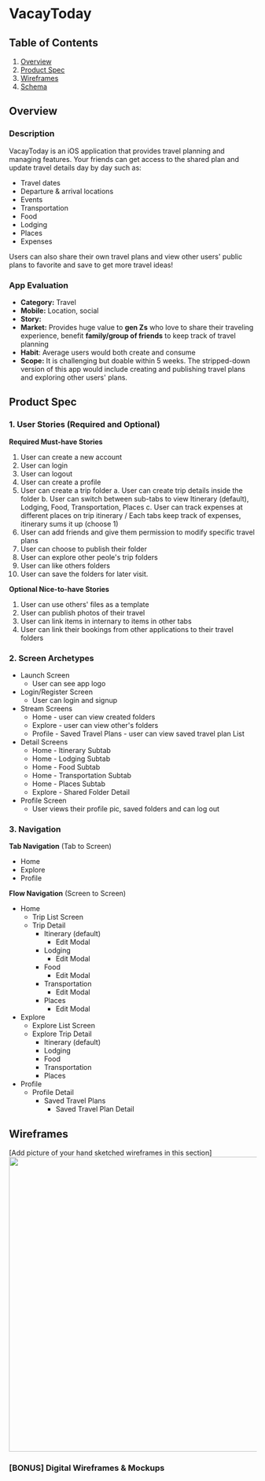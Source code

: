 # VacayToday

## Table of Contents
1. [Overview](#Overview)
1. [Product Spec](#Product-Spec)
1. [Wireframes](#Wireframes)
2. [Schema](#Schema)

## Overview
### Description
VacayToday is an iOS application that provides travel planning and managing features. Your friends can get access to the shared plan and update travel details day by day such as: 
* Travel dates
* Departure & arrival locations
* Events
* Transportation 
* Food
* Lodging
* Places
* Expenses

Users can also share their own travel plans and view other users' public plans to favorite and save to get more travel ideas! 

### App Evaluation
- **Category:** Travel
- **Mobile:** Location, social
- **Story:**
- **Market:** Provides huge value to **gen Zs** who love to share their traveling experience, benefit **family/group of friends** to keep track of travel planning
- **Habit**: Average users would both create and consume
- **Scope:** It is challenging but doable within 5 weeks. The stripped-down version of this app would include creating and publishing travel plans and exploring other users' plans.

## Product Spec

### 1. User Stories (Required and Optional)

**Required Must-have Stories**

1. User can create a new account
2. User can login 
3. User can logout
4. User can create a profile
5. User can create a trip folder 
    a. User can create trip details inside the folder
    b. User can switch between sub-tabs to view Itinerary (default), Lodging, Food, Transportation, Places
    c. User can track expenses at different places on trip itinerary / Each tabs keep track of expenses, itinerary sums it up (choose 1)
6. User can add friends and give them permission to modify specific travel plans
4. User can choose to publish their folder 
5. User can explore other peole's trip folders
6. User can like others folders
7. User can save the folders for later visit.

**Optional Nice-to-have Stories**

1. User can use others' files as a template
2. User can publish photos of their travel
3. User can link items in internary to items in other tabs
4. User can link their bookings from other applications to their travel folders

### 2. Screen Archetypes
* Launch Screen
    * User can see app logo
* Login/Register Screen
   * User can login and signup
* Stream Screens
   * Home - user can view created folders
   * Explore - user can view other's folders
   * Profile - Saved Travel Plans - user can view saved travel plan List
* Detail Screens
    * Home - Itinerary Subtab
   * Home - Lodging Subtab
   * Home - Food Subtab
   * Home - Transportation Subtab
   * Home - Places Subtab
   * Explore - Shared Folder Detail
* Profile Screen
   * User views their profile pic, saved folders and can log out

### 3. Navigation

**Tab Navigation** (Tab to Screen)

* Home
* Explore
* Profile

**Flow Navigation** (Screen to Screen)

* Home 
   * Trip List Screen    
   * Trip Detail 
       * Itinerary (default)
           * Edit Modal
       * Lodging
           * Edit Modal
       * Food
           * Edit Modal
       * Transportation
           * Edit Modal
       * Places
           * Edit Modal
* Explore
   * Explore List Screen  
   * Explore Trip Detail
       * Itinerary (default)
       * Lodging
       * Food
       * Transportation
       * Places
* Profile
   * Profile Detail
       * Saved Travel Plans 
           * Saved Travel Plan Detail

## Wireframes
[Add picture of your hand sketched wireframes in this section]
<img src="https://drive.google.com/file/d/12zBgewhG3mbK8JNtydb_jedmkNLKTn-H/view?usp=sharing
" width=600>

### [BONUS] Digital Wireframes & Mockups
